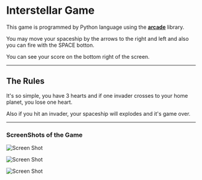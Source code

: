 # Interstellar Game


This game is programmed by Python language using the **[arcade](https://api.arcade.academy/en/latest/index.html)** library.


You may move your spaceship by the arrows to the right and left and also you can fire with the SPACE botton.

You can see your score on the bottom right of the screen.

---
## The Rules
It's so simple, you have 3 hearts and if one invader crosses to your home planet, you lose one heart.

Also if you hit an invader, your spaceship will explodes and it's game over.

---



### ScreenShots of the Game

![Screen Shot](1.png)

![Screen Shot](2.png)

![Screen Shot](3.png)

